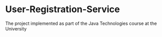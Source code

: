# User-Registration-Service
The project implemented as part of the Java Technologies course at the University
